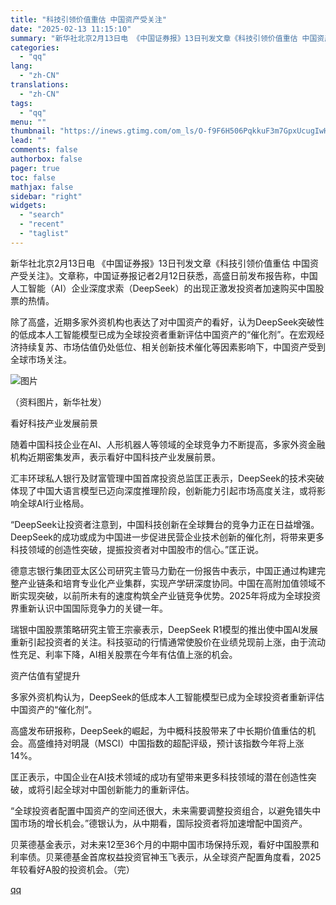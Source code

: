 ```yaml
---
title: "科技引领价值重估 中国资产受关注"
date: "2025-02-13 11:15:10"
summary: "新华社北京2月13日电 《中国证券报》13日刊发文章《科技引领价值重估 中国资产受关注》。文章称..."
categories:
  - "qq"
lang:
  - "zh-CN"
translations:
  - "zh-CN"
tags:
  - "qq"
menu: ""
thumbnail: "https://inews.gtimg.com/om_ls/O-f9F6H506PqkkuF3m7GpxUcugIwHF5aKdcj58AnGKLr4AA_640360/0"
lead: ""
comments: false
authorbox: false
pager: true
toc: false
mathjax: false
sidebar: "right"
widgets:
  - "search"
  - "recent"
  - "taglist"
---
```


新华社北京2月13日电 《中国证券报》13日刊发文章《科技引领价值重估 中国资产受关注》。文章称，中国证券报记者2月12日获悉，高盛日前发布报告称，中国人工智能（AI）企业深度求索（DeepSeek）的出现正激发投资者加速购买中国股票的热情。

除了高盛，近期多家外资机构也表达了对中国资产的看好，认为DeepSeek突破性的低成本人工智能模型已成为全球投资者重新评估中国资产的“催化剂”。在宏观经济持续复苏、市场估值仍处低位、相关创新技术催化等因素影响下，中国资产受到全球市场关注。

![图片](https://inews.gtimg.com/om_bt/O8JWMVl2wn4DJqFxoU39UT5TKWBlw72jGEo6buixJHNiAAA/641)

（资料图片，新华社发）

看好科技产业发展前景

随着中国科技企业在AI、人形机器人等领域的全球竞争力不断提高，多家外资金融机构近期密集发声，表示看好中国科技产业发展前景。

汇丰环球私人银行及财富管理中国首席投资总监匡正表示，DeepSeek的技术突破体现了中国大语言模型已迈向深度推理阶段，创新能力引起市场高度关注，或将影响全球AI行业格局。

“DeepSeek让投资者注意到，中国科技创新在全球舞台的竞争力正在日益增强。DeepSeek的成功或成为中国进一步促进民营企业技术创新的催化剂，将带来更多科技领域的创造性突破，提振投资者对中国股市的信心。”匡正说。

德意志银行集团亚太区公司研究主管马力勤在一份报告中表示，中国正通过构建完整产业链条和培育专业化产业集群，实现产学研深度协同。中国在高附加值领域不断实现突破，以前所未有的速度构筑全产业链竞争优势。2025年将成为全球投资界重新认识中国国际竞争力的关键一年。

瑞银中国股票策略研究主管王宗豪表示，DeepSeek R1模型的推出使中国AI发展重新引起投资者的关注。科技驱动的行情通常使股价在业绩兑现前上涨，由于流动性充足、利率下降，AI相关股票在今年有估值上涨的机会。

资产估值有望提升

多家外资机构认为，DeepSeek的低成本人工智能模型已成为全球投资者重新评估中国资产的“催化剂”。

高盛发布研报称，DeepSeek的崛起，为中概科技股带来了中长期价值重估的机会。高盛维持对明晟（MSCI）中国指数的超配评级，预计该指数今年将上涨14%。

匡正表示，中国企业在AI技术领域的成功有望带来更多科技领域的潜在创造性突破，或将引起全球对中国创新能力的重新评估。

“全球投资者配置中国资产的空间还很大，未来需要调整投资组合，以避免错失中国市场的增长机会。”德银认为，从中期看，国际投资者将加速增配中国资产。

贝莱德基金表示，对未来12至36个月的中期中国市场保持乐观，看好中国股票和利率债。贝莱德基金首席权益投资官神玉飞表示，从全球资产配置角度看，2025年较看好A股的投资机会。（完）

[qq](https://new.qq.com/rain/a/20250213A037L100)
